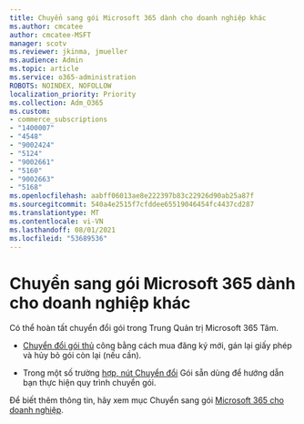 ```yaml
---
title: Chuyển sang gói Microsoft 365 dành cho doanh nghiệp khác
ms.author: cmcatee
author: cmcatee-MSFT
manager: scotv
ms.reviewer: jkinma, jmueller
ms.audience: Admin
ms.topic: article
ms.service: o365-administration
ROBOTS: NOINDEX, NOFOLLOW
localization_priority: Priority
ms.collection: Adm_O365
ms.custom:
- commerce_subscriptions
- "1400007"
- "4548"
- "9002424"
- "5124"
- "9002661"
- "5160"
- "9002663"
- "5168"
ms.openlocfilehash: aabff06013ae8e222397b83c22926d90ab25a87f
ms.sourcegitcommit: 540a4e2515f7cfddee65519046454fc4437cd287
ms.translationtype: MT
ms.contentlocale: vi-VN
ms.lasthandoff: 08/01/2021
ms.locfileid: "53689536"
---
```

# <a name="switch-to-a-different-microsoft-365-for-business-plan"></a>Chuyển sang gói Microsoft 365 dành cho doanh nghiệp khác

Có thể hoàn tất chuyển đổi gói trong Trung Quản trị Microsoft 365 Tâm.

- [Chuyển đổi gói thủ](https://docs.microsoft.com/microsoft-365/commerce/subscriptions/switch-plans-manually) công bằng cách mua đăng ký mới, gán lại giấy phép và hủy bỏ gói còn lại (nếu cần).

- Trong một số trường [hợp, nút Chuyển đổi](https://docs.microsoft.com/microsoft-365/commerce/subscriptions/switch-to-a-different-plan#use-the-switch-plans-button) Gói sẵn dùng để hướng dẫn bạn thực hiện quy trình chuyển gói.

Để biết thêm thông tin, hãy xem mục Chuyển sang gói [Microsoft 365 cho doanh nghiệp](https://docs.microsoft.com/microsoft-365/commerce/subscriptions/switch-to-a-different-plan).
